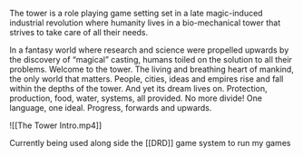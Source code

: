 The tower is a role playing game setting set in a late magic-induced industrial revolution where humanity lives in a bio-mechanical tower that strives to take care of all their needs.

In a fantasy world where research and science were propelled upwards by the discovery of “magical” casting, humans toiled on the solution to all their problems. Welcome to the tower. The living and breathing heart of mankind, the only world that matters. People, cities, ideas and empires rise and fall within the depths of the tower. And yet its dream lives on. Protection, production, food, water, systems, all provided. No more divide! One language, one ideal. Progress, forwards and upwards.

![[The Tower Intro.mp4]]

Currently being used along side the [[DRD]] game system to run my games

